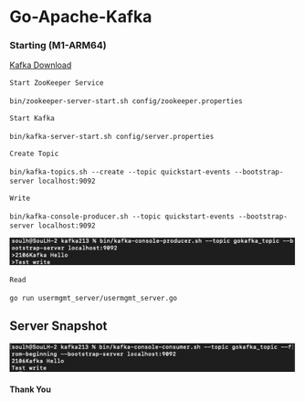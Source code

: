
# Go-Apache-Kafka 

### Starting (M1-ARM64)

[Kafka Download](https://www.apache.org/dyn/closer.cgi?path=/kafka/3.2.0/kafka_2.13-3.2.0.tgz)

```
Start ZooKeeper Service

bin/zookeeper-server-start.sh config/zookeeper.properties

```

```
Start Kafka

bin/kafka-server-start.sh config/server.properties

```


```
Create Topic

bin/kafka-topics.sh --create --topic quickstart-events --bootstrap-server localhost:9092

```



```
Write 

bin/kafka-console-producer.sh --topic quickstart-events --bootstrap-server localhost:9092
```



<p>
    <img src="./img/write.png"  style="width:500px;" alt="Observer">

</p>

```
Read

go run usermgmt_server/usermgmt_server.go
```

## Server Snapshot

<p>
    <img src="./img/read.png"  style="width:500px;" alt="Observer">

</p>


#### Thank You 